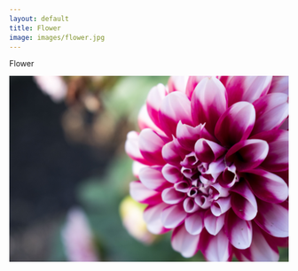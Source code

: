 ```yaml
---
layout: default
title: Flower
image: images/flower.jpg
---
```

Flower

![Flower photo 1](/images/flower.jpg)

